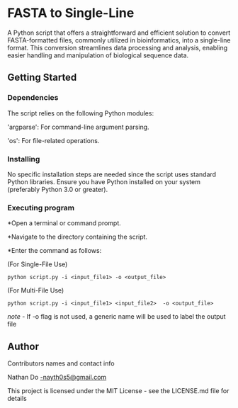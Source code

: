 # FASTA to Single-Line
A Python script that offers a straightforward and efficient solution to convert FASTA-formatted files, commonly utilized in bioinformatics, into a single-line format. 
This conversion streamlines data processing and analysis, enabling easier handling and manipulation of biological sequence data.



## Getting Started

### Dependencies

The script relies on the following Python modules:

'argparse': For command-line argument parsing.

'os': For file-related operations.

### Installing

No specific installation steps are needed since the script uses standard Python libraries. Ensure you have Python installed on your system (preferably Python 3.0 or greater).

### Executing program

*Open a terminal or command prompt.

*Navigate to the directory containing the script.

*Enter the command as follows: 

(For Single-File Use)
```
python script.py -i <input_file1> -o <output_file>
```
(For Multi-File Use) 
```
python script.py -i <input_file1> <input_file2>  -o <output_file>
```
*note* - If -o flag is not used, a generic name will be used to label the output file 


## Author

Contributors names and contact info

Nathan Do
 -nayth0s5@gmail.com

This project is licensed under the MIT License - see the LICENSE.md file for details
